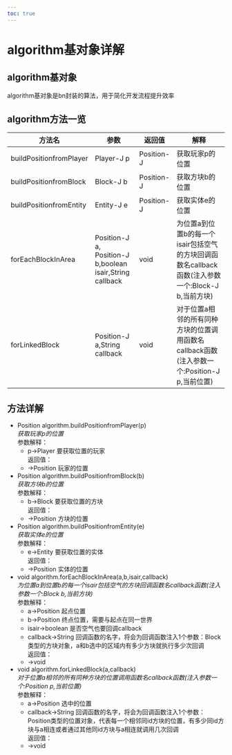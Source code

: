 ```yaml
---  
toc: true  
---  
```

# algorithm基对象详解  
## algorithm基对象  
algorithm基对象是bn封装的算法，用于简化开发流程提升效率  
## algorithm方法一览  

|方法名|参数|返回值|解释|
|-|-|-|-|
|buildPositionfromPlayer|Player-J p|Position-J|获取玩家p的位置|
|buildPositionfromBlock|Block-J b|Position-J|获取方块b的位置|
|buildPositionfromEntity|Entity-J e|Position-J|获取实体e的位置|
|forEachBlockInArea|Position-J a, Position-J b,boolean isair,String callback|void|为位置a到位置b的每一个isair包括空气的方块回调函数名callback函数(注入参数一个:Block-J b,当前方块)|
|forLinkedBlock|Position-J a,String callback|void|对于位置a相邻的所有同种方块的位置调用函数名callback函数(注入参数一个:Position-J p,当前位置)|


## 方法详解  
* Position algorithm.buildPositionfromPlayer(p)  
    *获取玩家p的位置*  
    参数解释：  
    - p->Player 要获取位置的玩家  
    返回值：  
    - ->Position 玩家的位置  
* Position algorithm.buildPositionfromBlock(b)  
    *获取方块b的位置*  
    参数解释：  
    - b->Block 要获取位置的方块  
    返回值：  
    - ->Position 方块的位置  
* Position algorithm.buildPositionfromEntity(e)  
    *获取实体e的位置*  
    参数解释：  
    - e->Entity 要获取位置的实体  
    返回值：  
    - ->Position 实体的位置  
* void algorithm.forEachBlockInArea(a,b,isair,callback)  
    *为位置a到位置b的每一个isair包括空气的方块回调函数名callback函数(注入参数一个:Block b,当前方块)*  
    参数解释：  
    - a->Position 起点位置  
    - b->Position 终点位置，需要与起点在同一世界  
    - isair->boolean 是否空气也要回调callback  
    - callback->String 回调函数的名字，将会为回调函数注入1个参数：Block类型的方块对象，a和b选中的区域内有多少方块就执行多少次回调  
    返回值：  
    - ->void  
* void algorithm.forLinkedBlock(a,callback)  
    *对于位置a相邻的所有同种方块的位置调用函数名callback函数(注入参数一个:Position p,当前位置)*  
    参数解释：  
    - a->Position 选中的位置  
    - callback->String 回调函数的名字，将会为回调函数注入1个参数：Position类型的位置对象，代表每一个相邻同id方块的位置，有多少同id方块与a相连或者通过其他同id方块与a相连就调用几次回调  
    返回值：  
    - ->void  

